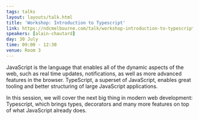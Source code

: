 ```yaml
---
tags: talks
layout: layouts/talk.html
title: 'Workshop: Introduction to Typescript'
link: https://ndcmelbourne.com/talk/workshop-introduction-to-typescript/
speakers: [alain-chautard]
day: 30 July
time: 09:00 - 12:30
venue: Room 3
---
```

JavaScript is the language that enables all of the dynamic aspects of the web, such as real time updates, notifications, as well as more advanced features in the browser. TypeScript, a superset of JavaScript, enables great tooling and better structuring of large JavaScript applications.

In this session, we will cover the next big thing in modern web development: Typescript, which brings types, decorators and many more features on top of what JavaScript already does.